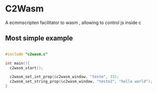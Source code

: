 # C2Wasm
A ecmmscripten facilitator to wasm , allowing to control js inside c 

## Most simple example 

~~~c 

#include "c2wasm.c"

int main(){
  c2wasm_start();

  c2wasm_set_int_prop(&c2wasm_window, "teste", 33);
  c2wasm_set_string_prop(&c2wasm_window, "teste2", "hello world");
}
~~~
